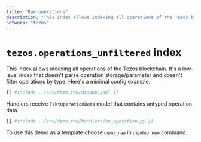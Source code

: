 ```yaml
---
title: "Raw operations"
description: "This index allows indexing all operations of the Tezos blockchain. It's a low-level index that doesn't parse operation storage/parameter and doesn't filter operations by type."
network: "tezos"
---
```


# `tezos.operations_unfiltered` index

This index allows indexing all operations of the Tezos blockchain. It's a low-level index that doesn't parse operation storage/parameter and doesn't filter operations by type. Here's a minimal config example:

```yaml [dipdup.yaml]
{{ #include ../src/demo_raw/dipdup.yaml }}
```

Handlers receive `TzktOperationData` model that contains untyped operation data.

```python
{{ #include ../src/demo_raw/handlers/on_operation.py }}
```

To use this demo as a template choose `demo_raw` in `dipdup new` command.
